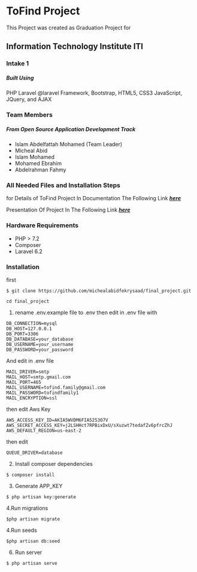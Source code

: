 # ToFind Project

This Project was created as Graduation Project for 

## Information Technology Institute ITI
### Intake 1

##### Built Using
 PHP
  Laravel
   @laravel Framework,
     Bootstrap, 
       HTML5,
        CSS3 
        JavaScript,
        JQuery,
        and 
        AJAX

### Team Members

##### From Open Source Application Development Track
* Islam Abdelfattah Mohamed (Team Leader) 
* Micheal Abid​
* Islam Mohamed​
* Mohamed Ebrahim​
* Abdelrahman Fahmy​


### All Needed Files and Installation Steps


for Details of ToFind Project In Documentation The Following Link
**_[here](https://drive.google.com/file/d/1Uv2DrqzeGG6YvfsqojHr4OqQHax2WKfk/view)_**

Presentation Of Project In The Following Link
**_[here](https://drive.google.com/file/d/1ugbNoPF3Ad1MwnHtQ2xfn-VjvnyQKg9c/view)_**

### Hardware Requirements
-	PHP > 7.2
-   Composer
-	Laravel 6.2

### Installation
first
```
$ git clone https://github.com/michealabidfekrysaad/final_project.git
```
```
cd final_project
```

1. rename .env.example file to .env 
then edit in .env file with
```
DB_CONNECTION=mysql
DB_HOST=127.0.0.1
DB_PORT=3306
DB_DATABASE=your_database
DB_USERNAME=your_username
DB_PASSWORD=your_password
```
And edit  in .env file
```
MAIL_DRIVER=smtp
MAIL_HOST=smtp.gmail.com
MAIL_PORT=465
MAIL_USERNAME=tofind.family@gmail.com
MAIL_PASSWORD=tofindfamily1
MAIL_ENCRYPTION=ssl
```
then edit Aws Key
```
AWS_ACCESS_KEY_ID=AKIA5WVDM6FIA5253O7V
AWS_SECRET_ACCESS_KEY=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
AWS_DEFAULT_REGION=us-east-2
```
then edit 
```
QUEUE_DRIVER=database
```

2. Install composer dependencies
```
$ composer install
```

3. Generate APP_KEY
```
$ php artisan key:generate
```
4.Run migrations
```
$php artisan migrate
```
4.Run seeds
```
$php artisan db:seed
```
6. Run server
```
$ php artisan serve
```

